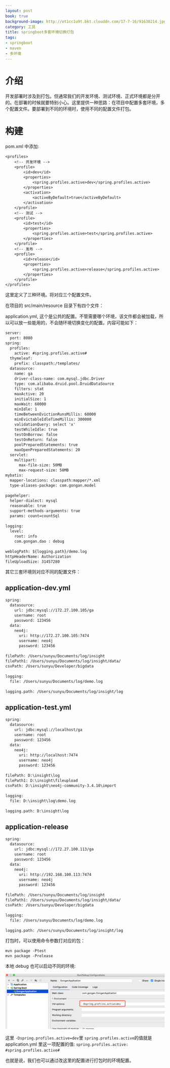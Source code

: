 ```yaml
---
layout: post
book: true
background-image: http://ot1cc1u9t.bkt.clouddn.com/17-7-16/91630214.jpg
category: 工具
title: springboot多套环境切换打包
tags:
- springboot
- maven
- 多环境
---
```


介绍
===
开发部署时涉及到打包。但通常我们的开发环境、测试环境、正式环境都是分开的。在部署的时候就要特别小心。这里提供一种思路：在项目中配置多套环境，多个配置文件。要部署到不同的环境时，使用不同的配置文件打包。

构建
===

pom.xml 中添加:

```
<profiles>
    <!-- 开发环境 -->
    <profile>
        <id>dev</id>
        <properties>
            <spring.profiles.active>dev</spring.profiles.active>
        </properties>
        <activation>
            <activeByDefault>true</activeByDefault>
        </activation>
    </profile>
    <!-- 测试 -->
    <profile>
        <id>test</id>
        <properties>
            <spring.profiles.active>test</spring.profiles.active>
        </properties>
    </profile>
    <!-- 发布 -->
    <profile>
        <id>release</id>
        <properties>
            <spring.profiles.active>release</spring.profiles.active>
        </properties>
    </profile>
</profiles>
```

这里定义了三种环境。将对应三个配置文件。

在项目的 src/main/resource 目录下有四个文件：

application.yml, 这个是公共的配置。不管需要哪个环境，该文件都会被加载，所以可以放一些能用的，不会随环境切换变化的配置。内容可能如下：

```
server:
  port: 8080
spring:
  profiles:
    active: #spring.profiles.active#
  thymeleaf:
    prefix: classpath:/templates/
  datasource:
    name: ga
    driver-class-name: com.mysql.jdbc.Driver
    type: com.alibaba.druid.pool.DruidDataSource
    filters: stat
    maxActive: 20
    initialSize: 1
    maxWait: 60000
    minIdle: 1
    timeBetweenEvictionRunsMillis: 60000
    minEvictableIdleTimeMillis: 300000
    validationQuery: select 'x'
    testWhileIdle: true
    testOnBorrow: false
    testOnReturn: false
    poolPreparedStatements: true
    maxOpenPreparedStatements: 20
  servlet:
    multipart:
      max-file-size: 50MB
      max-request-size: 50MB
mybatis:
  mapper-locations: classpath:mapper/*.xml
  type-aliases-package: com.gongan.model

pagehelper:
  helper-dialect: mysql
  reasonable: true
  support-methods-arguments: true
  params: count=countSql

logging:
  level:
    root: info
    com.gongan.dao : debug

weblogPath: ${logging.path}/demo.log
httpHeaderName: Authorization
fileUploadSize: 31457280
```

其它三套环境则对应不同的配置文件：

application-dev.yml
---

```
spring:
  datasource:
    url: jdbc:mysql://172.27.100.105/ga
    username: root
    password: 123456
  data:
    neo4j:
      uri: http://172.27.100.105:7474
      username: neo4j
      password: 123456

filePath: /Users/sunyu/Documents/log/insight
filePath1: /Users/sunyu/Documents/log/insight/data/
csvPath: /Users/sunyu/Developer/bigdata

logging:
  file: /Users/sunyu/Documents/log/demo.log

logging.path: /Users/sunyu/Documents/log/insight/log
```

application-test.yml
---

```
spring:
  datasource:
    url: jdbc:mysql://localhost/ga
    username: root
    password: 123456
  data:
    neo4j:
      uri: http://localhost:7474
      username: neo4j
      password: 123456

filePath: D:\insight\log
filePath1: D:\insight\fileupload
csvPath: D:\insight\neo4j-community-3.4.10\import

logging:
  file: D:\insight\log\demo.log

logging.path: D:\insight\log
```

application-release
---

```
spring:
  datasource:
    url: jdbc:mysql://172.27.100.113/ga
    username: root
    password: 123456
  data:
    neo4j:
      uri: http://192.168.100.113:7474
      username: neo4j
      password: 123456

filePath: /Users/sunyu/Documents/log/insight
filePath1: /Users/sunyu/Documents/log/insight/data/
csvPath: /Users/sunyu/Developer/bigdata

logging:
  file: /Users/sunyu/Documents/log/demo.log

logging.path: /Users/sunyu/Documents/log/insight/log
```

打包时，可以使用命令参数打对应的包：

```
mvn package -Ptest
mvn package -Prelease
```

本地 debug 也可以启动不同的环境:

![](/images/mutienv_01.jpg)

这里 ```-Dspring.profiles.active=dev```里 ```spring.profiles.active```的值就是 application.yml 里这一项配置的值: ```spring.profiles.active: #spring.profiles.active#```

也就是说，我们也可以通过改这里的配置进行打包时的环境配置。
